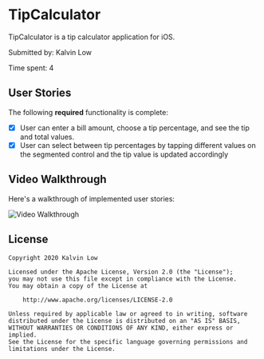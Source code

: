 # TipCalculator

TipCalculator is a tip calculator application for iOS.

Submitted by: Kalvin Low

Time spent: 4

## User Stories

The following **required** functionality is complete:

* [x] User can enter a bill amount, choose a tip percentage, and see the tip and total values.
* [x] User can select between tip percentages by tapping different values on the segmented control and the tip value is updated accordingly

## Video Walkthrough

Here's a walkthrough of implemented user stories:

<img src='http://g.recordit.co/EhZc16dHhG.gif' title='Video Walkthrough' width='' alt='Video Walkthrough' />

## License

    Copyright 2020 Kalvin Low

    Licensed under the Apache License, Version 2.0 (the "License");
    you may not use this file except in compliance with the License.
    You may obtain a copy of the License at

        http://www.apache.org/licenses/LICENSE-2.0

    Unless required by applicable law or agreed to in writing, software
    distributed under the License is distributed on an "AS IS" BASIS,
    WITHOUT WARRANTIES OR CONDITIONS OF ANY KIND, either express or implied.
    See the License for the specific language governing permissions and
    limitations under the License.
